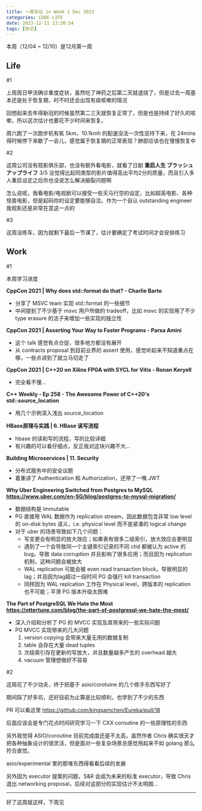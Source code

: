 ```yaml
---
title: 一周杂记 in Week 1 Dec 2023
categories: CODE-LIFE
date: 2023-12-11 23:20:54
tags: [杂记]
---
```

本周（12/04 ~ 12/10）是12月第一周

## Life

\#1

上周周日甲流确诊重度症状，虽然吃了神药之后第二天就退烧了，但是过去一周基本还是处于恢复期，时不时还会出现有痰咳嗽的情况

回想起来去年得新冠的时候虽然第二三天就恢复正常了，但是也是持续了好久的咳嗽，所以这次估计也要花不少时间来恢复。

周六跑了一次跑步机有氧 5km，10.1kmh 的配速没法一次性坚持下来，在 24mins 得时候停下来歇了一会儿，感觉属于恢复期的正常表现？肺部应该也在慢慢恢复中

\#2

这周公司没有观影俱乐部，也没有额外看电影，就看了日剧 **重启人生 ブラッシュアップライフ** 3/5 没觉得比起同类型的影片值得高出平均2分的质量，而且引入多人重启设定之后你也没说怎么解决脑裂问题啊

怎么说呢，我看电影/电视剧可以接受一些天马行空的设定，比如超英电影、各种怪兽电影，但是起码你的设定要能够自洽。作为一个自认 outstanding engineer 我观影还是非常在意这一点的

\#3

这周没练车，因为就剩下最后一节课了，估计要确定了考试时间才会安排练习

## Work

\#1

本周学习进度

**CppCon 2021 | Why does std::format do that? - Charlie Barto**

- 分享了 MSVC team 实现 std::format 的一些细节
- 中间提到了不少基于 msvc 用户所做的 tradeoff，比如 msvc 的实现用了不少 type erasure 的法子来增加一些实现的独立性

**CppCon 2021 | Asserting Your Way to Faster Programs - Parsa Amini**

- 这个 talk 感觉有点仓促，很多地方都没有展开
- 从 contracts proposal 到目前业界的 assert 使用，感觉听起来不知道重点在哪，一些点讲到了就立马切走了

**CppCon 2021 | C++20 on Xilinx FPGA with SYCL for Vitis - Ronan Keryell**

- 完全看不懂…

**C++ Weekly - Ep 258 - The Awesome Power of C++20's std::source_location**

- 用几个示例深入浅出 source_location

**HBase原理与实践 | 6. HBase 读写流程**

- hbase 的读和写的流程，写的比较详细
- 有兴趣的可以看仔细点，反正我对这块兴趣不大…

**Building Microservices | 11. Security**

- 分布式服务中的安全议题
- 着重讲了 Authentication 和 Authorization，还带了一嘴 JWT

**Why Uber Engineering Switched from Postgres to MySQL https://www.uber.com/en-SG/blog/postgres-to-mysql-migration/**

- 数据结构是 Immutable
- PG 直接用 WAL 数据作为 replication stream，因此数据包含非常 low level 的 on-disk bytes 语义，i.e. physical level 而不是紧凑的 logical change
- 对于 uber 的场景导致如下几个问题：
    - 写变更会有明显的放大效应；如果表有很多二级索引，放大效应会更明显
    - 遇到了一个会导致同一个主键索引记录的不同 ctid 都被认为 active 的bug，导致 data corruption 并且影响了很多应用；而且因为 replication 机制，这种问题会被放大
    - WAL replication 可能会被 even read transaction block，导致明显的 lag；并且因为lag超过一段时间 PG 会强行 kill transaction
    - 同样因为 WAL replcation 工作在 Physical level，跨版本的 replication 也不可能；平滑 PG 版本升级太困难

**The Part of PostgreSQL We Hate the Most https://ottertune.com/blog/the-part-of-postgresql-we-hate-the-most/**

- 深入介绍和分析了 PG 的 MVCC 实现及其带来的一些实际问题
- PG MVCC 实现带来的几大问题
    1. version copying 会带来大量无用的数据复制
    2. table 会存在大量 dead tuples
    3. 次级索引存在更新的写放大，并且数量越多产生的 overhead 越大
    4. vacuum 管理想做好不容易

\#2

这周花了不少功夫，终于把基于 asio/corotuine 的几个练手东西写好了

期间踩了好多坑，还好目前为止算是比较顺利，也学到了不少的东西

PR 可以看这里 https://github.com/kingsamchen/Eureka/pull/18

后面应该会是专门花点时间研究学习一下 CXX coroutine 的一些原理性的东西

另外我觉得 ASIO/coroutine 目前完成度还是不太高，虽然作者 Chris 确实很天才把各种抽象设计的很灵活，但是面对一些复杂场景总感觉用起来不如 golang 那么符合直觉。

asio/experimental 里的那堆东西得看看后续的发展

另外因为 executor 提案的问题，S&R 会成为未来的标准 executor，导致 Chris 退出 networking proposal，后续对这部分的实现估计不太明朗...

---

好了这周就这样，下周见
